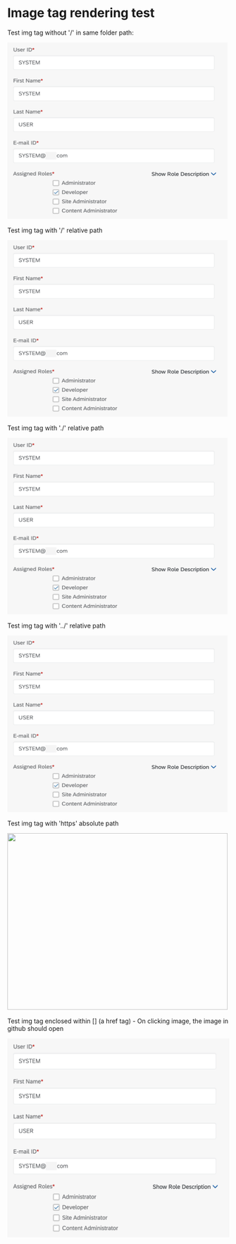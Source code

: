 # Image tag rendering test

Test img tag without '/' in same folder path:

<img src="img/SystemAccount.png" width="500px" height="400px">

Test img tag with '/' relative path

<img src="/test/img/SystemAccount.png" width="500px" height="400px">

Test img tag with './' relative path

<img src="./img/SystemAccount.png" width="500px" height="400px">

Test img tag with '../' relative path

<img src="../test/img/SystemAccount.png" width="500px" height="400px">

Test img tag with 'https' absolute path

<img src="https://www.valcre.in/wp-content/uploads/2022/06/sap-erp-modules.jpg" width="500px" height="400px">

Test img tag enclosed within [] (a href tag) - On clicking image, the image in github should open

[<img src="img/SystemAccount.png" width="600" />](img/SystemAccount.png)


